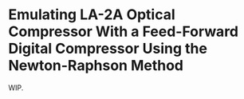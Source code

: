 # Emulating LA-2A Optical Compressor With a Feed-Forward Digital Compressor Using the Newton-Raphson Method
WIP.
